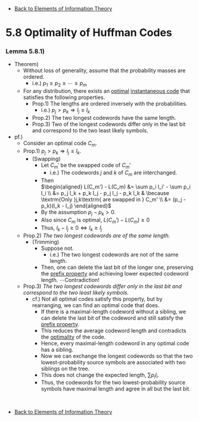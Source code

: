* [Back to Elements of Information Theory](../../main.md)

# 5.8 Optimality of Huffman Codes

### Lemma 5.8.1)
- Theorem)
  - Without loss of generality, assume that the probability masses are ordered.
    - i.e.) $`p_1 \ge p_2 \ge \cdots \ge p_m`$
  - For any distribution, there exists an [optimal](../03/note.md#concept-optimal-code) [instantaneous code](../01/note.md#concept-prefix-code-instantaneous-code) that satisfies the following properties.
    - Prop.1)  The lengths are ordered inversely with the probabilities.
      - i.e.) $`p_j \gt p_k \Rightarrow l_j \le l_k`$
    - Prop.2) The two longest codewords have the same length.
    - Prop.3)  Two of the longest codewords differ only in the last bit and correspond to the two least likely symbols.
- pf.)
  - Consider an optimal code $`C_m`$.
  - Prop.1) $`p_j \gt p_k \Rightarrow l_j \le l_k`$.
    - (Swapping) 
      - Let $`C_m'`$ be the swapped code of $`C_m'`$ 
        - i.e.) The codewords $`j`$ and $`k`$ of $`C_m`$ are interchanged.
      - Then   
        $`\begin{aligned}
            L(C_m') - L(C_m) &= \sum p_i l_i' - \sum p_i l_i \\
            &= p_j l_k + p_k l_j - p_j l_j - p_k l_k & \because \textrm{Only }j,k\textrm{ are swapped in } C_m' \\
            &= (p_j - p_k)(l_k - l_j)
        \end{aligned}`$
      - By the assumption $`p_j - p_k \gt 0`$.
      - Also since $`C_m`$ is optimal, $`L(C_m') - L(C_m) \ge 0`$
      - Thus, $`l_k - l_j \ge 0 \Leftrightarrow l_k \ge l_j`$
  - Prop.2) *The two longest codewords are of the same length.*
    - (Trimming)
      - Suppose not.
        - i.e.) The two longest codewords are not of the same length.
      - Then, one can delete the last bit of the longer one, preserving the [prefix property](../01/note.md#concept-prefix-code-instantaneous-code) and achieving lower expected codeword length. $`\cdots \textrm{Contradiction!}`$
  - Prop.3) *The two longest codewords differ only in the last bit and correspond to the two least likely symbols.*
    - cf.) Not all optimal codes satisfy this property, but by rearranging, we can find an optimal code that does.
      - If there is a maximal-length codeword without a sibling, we can delete the last bit of the codeword and still satisfy the [prefix property](../01/note.md#concept-prefix-code-instantaneous-code).
      - This reduces the average codeword length and contradicts the [optimality](../03/note.md#concept-optimal-code) of the code.
      - Hence, every maximal-length codeword in any optimal code has a sibling.
      - Now we can exchange the longest codewords so that the two lowest-probability source symbols are associated with two siblings on the tree. 
      - This does not change the expected length, $`\sum p_i l_i`$. 
      - Thus, the codewords for the two lowest-probability source symbols have maximal length and agree in all but the last bit.














<br>

* [Back to Elements of Information Theory](../../main.md)